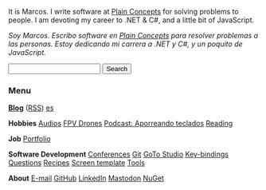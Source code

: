 It is Marcos.
I write software at [Plain Concepts](https://www.plainconcepts.com) for solving problems to people.
I am devoting my career to .NET & C#, and a little bit of JavaScript.

_Soy Marcos.
Escribo software en [Plain Concepts](https://www.plainconcepts.com/es) para resolver problemas a las personas.
Estoy dedicando mi carrera a .NET y C#, y un poquito de JavaScript._

<form action="https://www.google.com/search" class="center" method="get" name="searchform">
    <input name="sitesearch" type="hidden" value="marcoscobena.com">
    <input autocomplete="on" class="form-control search" name="q" required="required" type="text">
    <button class="button" type="submit">Search</button>
</form>

### Menu

[**Blog**](/?i=blog) ([RSS](feed.rss)) [es](/?i=blog-es)

<div id="posts-latest"></div>

<script src="items/home.js"></script>

**Hobbies**
[Audios](/?i=audios)
[FPV Drones](/?i=drones)
[Podcast: Aporreando teclados](https://www.ivoox.com/podcast-aporreando-teclados_sq_f11142253_1.html)
[Reading](/?i=reading)

**Job** [Portfolio](/?i=portfolio)

**Software Development** [Conferences](/?i=conferences) [Git](/?i=git) [GoTo Studio](goto-studio)
[Key-bindings](/?i=key-bindings) [Questions](/?i=questions) [Recipes](/?i=recipes) [Screen
template](/?i=screen-template) [Tools](/?i=tools)

**About**
[E-mail](mailto:MarcosCobena@outlook.com)
[GitHub](https://github.com/MarcosCobena)
[LinkedIn](https://www.linkedin.com/in/MarcosCobena)
<a rel="me" href="https://dotnet.social/@MarcosCobena">Mastodon</a>
[NuGet](https://www.nuget.org/profiles/MarcosCobena)

